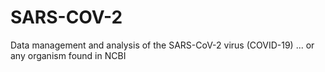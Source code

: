 # SARS-COV-2
Data management and analysis of the SARS-CoV-2 virus (COVID-19)
... or any organism found in NCBI

